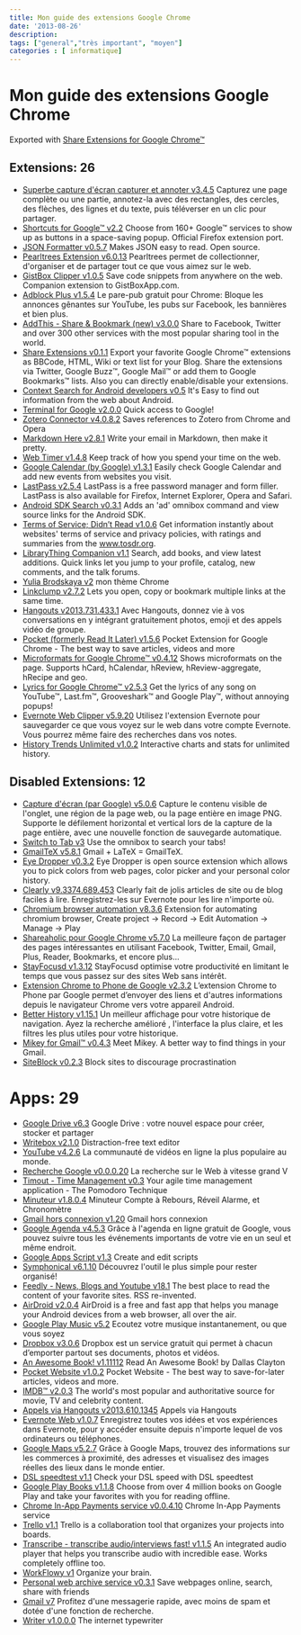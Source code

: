 ```yaml
---
title: Mon guide des extensions Google Chrome
date: '2013-08-26'
description: 
tags: ["general","très important", "moyen"]
categories : [ informatique]
---
```


# Mon guide des extensions Google Chrome

Exported with [Share Extensions for Google Chrome™](https://chrome.google.com/webstore/detail/chdafcbnfkfenoeejpaeenpdamhmalhe)

## Extensions: 26

- [Superbe capture d'écran capturer et annoter v3.4.5](https://chrome.google.com/webstore/detail/alelhddbbhepgpmgidjdcjakblofbmce)
   Capturez une page complète ou une partie, annotez-la avec des rectangles, des cercles, des flèches, des lignes et du texte, puis téléverser en un clic pour partager.
- [Shortcuts for Google™ v2.2](https://chrome.google.com/webstore/detail/baohinapilmkigilbbbcccncoljkdpnd)
   Choose from 160+ Google™ services to show up as buttons in a space-saving popup. Official Firefox extension port.
- [JSON Formatter v0.5.7](https://chrome.google.com/webstore/detail/bcjindcccaagfpapjjmafapmmgkkhgoa)
   Makes JSON easy to read. Open source.
- [Pearltrees Extension v6.0.13](https://chrome.google.com/webstore/detail/bgngjfgpahnnncnimlhjgjhdajmaeeoa)
   Pearltrees permet de collectionner, d'organiser et de partager tout ce que vous aimez sur le web.
- [GistBox Clipper v1.0.5](https://chrome.google.com/webstore/detail/cejmhmbmafamjegaebkjhnckhepgmido)
   Save code snippets from anywhere on the web. Companion extension to GistBoxApp.com.
- [Adblock Plus v1.5.4](https://chrome.google.com/webstore/detail/cfhdojbkjhnklbpkdaibdccddilifddb)
   Le pare-pub gratuit pour Chrome: Bloque les annonces gênantes sur YouTube, les pubs sur Facebook, les bannières et bien plus.
- [AddThis - Share & Bookmark (new) v3.0.0](https://chrome.google.com/webstore/detail/cgbogdmdefihhljhfeiklfiedefalcde)
   Share to Facebook, Twitter and over 300 other services with the most popular sharing tool in the world.
- [Share Extensions v0.1.1](https://chrome.google.com/webstore/detail/chdafcbnfkfenoeejpaeenpdamhmalhe)
   Export your favorite Google Chrome™ extensions as BBCode, HTML, Wiki or text list for your Blog. Share the extensions via Twitter, Google Buzz™, Google Mail™ or add them to Google Bookmarks™ lists. Also you can directly enable/disable your extensions.
- [Context Search for Android developers v0.5](https://chrome.google.com/webstore/detail/dbjgalhpoflhpglmlobldegckbbmmlao)
   It's Easy to find out information from the web about Android.
- [Terminal for Google v2.0.0](https://chrome.google.com/webstore/detail/denbapicipbiplggmfebiogiphopgjca)
   Quick access to Google!
- [Zotero Connector v4.0.8.2](https://chrome.google.com/webstore/detail/ekhagklcjbdpajgpjgmbionohlpdbjgc)
   Saves references to Zotero from Chrome and Opera
- [Markdown Here v2.8.1](https://chrome.google.com/webstore/detail/elifhakcjgalahccnjkneoccemfahfoa)
   Write your email in Markdown, then make it pretty.
- [Web Timer v1.4.8](https://chrome.google.com/webstore/detail/ggnjbdfgigejghknieofeahaknkjafim)
   Keep track of how you spend your time on the web.
- [Google Calendar (by Google) v1.3.1](https://chrome.google.com/webstore/detail/gmbgaklkmjakoegficnlkhebmhkjfich)
   Easily check Google Calendar and add new events from websites you visit.
- [LastPass v2.5.4](https://chrome.google.com/webstore/detail/hdokiejnpimakedhajhdlcegeplioahd)
   LastPass is a free password manager and form filler.  LastPass is also available for Firefox, Internet Explorer, Opera and Safari.
- [Android SDK Search v0.3.1](https://chrome.google.com/webstore/detail/hgcbffeicehlpmgmnhnkjbjoldkfhoin)
   Adds an 'ad' omnibox command and view source links for the Android SDK.
- [Terms of Service; Didn’t Read v1.0.6](https://chrome.google.com/webstore/detail/hjdoplcnndgiblooccencgcggcoihigg)
   Get information instantly about websites' terms of service and privacy policies, with ratings and summaries from the www.tosdr.org.
- [LibraryThing Companion v1.1](https://chrome.google.com/webstore/detail/ielpdlhmpgmcfdkfllhphdfanpcmicol)
   Search, add books, and view latest additions. Quick links let you jump to your profile, catalog, new comments, and the talk forums.
- [Yulia Brodskaya v2](https://chrome.google.com/webstore/detail/jlgdloilieclkegafohackmhffbmdpko)
   mon thème Chrome
- [Linkclump v2.7.2](https://chrome.google.com/webstore/detail/lfpjkncokllnfokkgpkobnkbkmelfefj)
   Lets you open, copy or bookmark multiple links at the same time.
- [Hangouts v2013.731.433.1](https://chrome.google.com/webstore/detail/nckgahadagoaajjgafhacjanaoiihapd)
   Avec Hangouts, donnez vie à vos conversations en y intégrant gratuitement photos, emoji et des appels vidéo de groupe.
- [Pocket (formerly Read It Later) v1.5.6](https://chrome.google.com/webstore/detail/niloccemoadcdkdjlinkgdfekeahmflj)
   Pocket Extension for Google Chrome - The best way to save articles, videos and more
- [Microformats for Google Chrome™ v0.4.12](https://chrome.google.com/webstore/detail/oalbifknmclbnmjlljdemhjjlkmppjjl)
   Shows microformats on the page. Supports hCard, hCalendar, hReview, hReview-aggregate, hRecipe and geo.
- [Lyrics for Google Chrome™ v2.5.3](https://chrome.google.com/webstore/detail/oglbipcbkmlknhfhabolnniekmlhfoek)
   Get the lyrics of any song on YouTube™, Last.fm™, Grooveshark™ and Google Play™, without annoying popups!
- [Evernote Web Clipper v5.9.20](https://chrome.google.com/webstore/detail/pioclpoplcdbaefihamjohnefbikjilc)
   Utilisez l'extension Evernote pour sauvegarder ce que vous voyez sur le web dans votre compte Evernote. Vous pourrez même faire des recherches dans vos notes.
- [History Trends Unlimited v1.0.2](https://chrome.google.com/webstore/detail/pnmchffiealhkdloeffcdnbgdnedheme)
   Interactive charts and stats for unlimited history.

## Disabled Extensions: 12

- [Capture d'écran (par Google) v5.0.6](https://chrome.google.com/webstore/detail/cpngackimfmofbokmjmljamhdncknpmg)
   Capture le contenu visible de l'onglet, une région de la page web, ou la page entière en image PNG. Supporte le défilement horizontal et vertical lors de la capture de la page entière, avec une nouvelle fonction de sauvegarde automatique.
- [Switch to Tab v3](https://chrome.google.com/webstore/detail/gbfhhcljihbgcobpfnceegfmooomhhli)
   Use the omnibox to search your tabs!
- [GmailTeX v5.8.1](https://chrome.google.com/webstore/detail/gjnmclkoadjdljnfmbnnhaahilafoeji)
   Gmail + LaTeX = GmailTeX.
- [Eye Dropper v0.3.2](https://chrome.google.com/webstore/detail/hmdcmlfkchdmnmnmheododdhjedfccka)
   Eye Dropper is open source extension which allows you to pick colors from web pages, color picker and your personal color history.
- [Clearly v9.3374.689.453](https://chrome.google.com/webstore/detail/iooicodkiihhpojmmeghjclgihfjdjhj)
   Clearly fait de jolis articles de site ou de blog faciles à lire. Enregistrez-les sur Evernote pour les lire n'importe où. 
- [Chromium browser automation v8.3.6](https://chrome.google.com/webstore/detail/jmbmjnojfkcohdpkpjmeeijckfbebbon)
   Extension for automating chromium browser, Create project -> Record -> Edit Automation -> Manage -> Play
- [Shareaholic pour Google Chrome v5.7.0](https://chrome.google.com/webstore/detail/kbmipnjdeifmobkhgogdnomkihhgojep)
   La meilleure façon de partager des pages intéressantes en utilisant Facebook, Twitter, Email, Gmail, Plus, Reader, Bookmarks, et encore plus...
- [StayFocusd v1.3.12](https://chrome.google.com/webstore/detail/laankejkbhbdhmipfmgcngdelahlfoji)
   StayFocusd optimise votre productivité en limitant le temps que vous passez sur des sites Web sans intérêt.
- [Extension Chrome to Phone de Google v2.3.2](https://chrome.google.com/webstore/detail/oadboiipflhobonjjffjbfekfjcgkhco)
   L’extension Chrome to Phone par Google permet d’envoyer des liens et d'autres informations depuis le navigateur Chrome vers votre appareil Android.
- [Better History v1.15.1](https://chrome.google.com/webstore/detail/obciceimmggglbmelaidpjlmodcebijb)
   Un meilleur affichage pour votre historique de navigation. Ayez la recherche amélioré , l'interface la plus claire, et les filtres les plus utiles pour votre historique.
- [Mikey for Gmail™ v0.4.3](https://chrome.google.com/webstore/detail/pfbeimpckikjpnjhcbpikdjnelnblhnn)
   Meet Mikey. A better way to find things in your Gmail.
- [SiteBlock v0.2.3](https://chrome.google.com/webstore/detail/pfglnpdpgmecffbejlfgpnebopinlclj)
   Block sites to discourage procrastination

# Apps: 29

- [Google Drive v6.3](https://chrome.google.com/webstore/detail/apdfllckaahabafndbhieahigkjlhalf)
   Google Drive : votre nouvel espace pour créer, stocker et partager
- [Writebox v2.1.0](https://chrome.google.com/webstore/detail/bbehjmjchoiaglkeboicbgkpfafcmhij)
   Distraction-free text editor
- [YouTube v4.2.6](https://chrome.google.com/webstore/detail/blpcfgokakmgnkcojhhkbfbldkacnbeo)
   La communauté de vidéos en ligne la plus populaire au monde.
- [Recherche Google v0.0.0.20](https://chrome.google.com/webstore/detail/coobgpohoikkiipiblmjeljniedjpjpf)
   La recherche sur le Web à vitesse grand V
- [Timout - Time Management v0.3](https://chrome.google.com/webstore/detail/dekpabfaimofbinkbjlgdkkecodejmbf)
   Your agile time management application - The Pomodoro Technique
- [Minuteur v1.8.0.4](https://chrome.google.com/webstore/detail/edebbhkhcaafmolanelponjjanocpacd)
   Minuteur Compte à Rebours, Réveil Alarme, et Chronomètre
- [Gmail hors connexion v1.20](https://chrome.google.com/webstore/detail/ejidjjhkpiempkbhmpbfngldlkglhimk)
   Gmail hors connexion
- [Google Agenda v4.5.3](https://chrome.google.com/webstore/detail/ejjicmeblgpmajnghnpcppodonldlgfn)
   Grâce à l'agenda en ligne gratuit de Google, vous pouvez suivre tous les événements importants de votre vie en un seul et même endroit.
- [Google Apps Script v1.3](https://chrome.google.com/webstore/detail/eoieeedlomnegifmaghhjnghhmcldobl)
   Create and edit scripts
- [Symphonical v6.1.10](https://chrome.google.com/webstore/detail/hcgllakjbbignhambejggdljofdagfja)
   Découvrez l'outil le plus simple pour rester organisé!
- [Feedly - News, Blogs and Youtube v18.1](https://chrome.google.com/webstore/detail/hipbfijinpcgfogaopmgehiegacbhmob)
   The best place to read the content of your favorite sites. RSS re-invented.
- [AirDroid v2.0.4](https://chrome.google.com/webstore/detail/hkgndiocipalkpejnpafdbdlfdjihomd)
   AirDroid is a free and fast app that helps you manage your Android devices from a web browser, all over the air.
- [Google Play Music v5.2](https://chrome.google.com/webstore/detail/icppfcnhkcmnfdhfhphakoifcfokfdhg)
   Ecoutez votre musique instantanement, ou que vous soyez
- [Dropbox v3.0.6](https://chrome.google.com/webstore/detail/ioekoebejdcmnlefjiknokhhafglcjdl)
   Dropbox est un service gratuit qui permet à chacun d’emporter partout ses documents, photos et vidéos.
- [An Awesome Book! v1.11112](https://chrome.google.com/webstore/detail/jcafjdhiidcpdgpdbpnllmpheogojkfl)
   Read An Awesome Book! by Dallas Clayton
- [Pocket Website v1.0.2](https://chrome.google.com/webstore/detail/jijgclgmgjipgefcnnnibgllfonlfdap)
   Pocket Website - The best way to save-for-later articles, videos and more.
- [IMDB™ v2.0.3](https://chrome.google.com/webstore/detail/jipolnkooheenpfdecoclcohihplijco)
   The world's most popular and authoritative source for movie, TV and celebrity content.
- [Appels via Hangouts v2013.610.1345](https://chrome.google.com/webstore/detail/kbpgddbgniojgndnhlkjbkpknjhppkbk)
   Appels via Hangouts
- [Evernote Web v1.0.7](https://chrome.google.com/webstore/detail/lbfehkoinhhcknnbdgnnmjhiladcgbol)
   Enregistrez toutes vos idées et vos expériences dans Evernote, pour y accéder ensuite depuis n'importe lequel de vos ordinateurs ou téléphones.
- [Google Maps v5.2.7](https://chrome.google.com/webstore/detail/lneaknkopdijkpnocmklfnjbeapigfbh)
   Grâce à Google Maps, trouvez des informations sur les commerces à proximité, des adresses et visualisez des images réelles des lieux dans le monde entier.
- [DSL speedtest v1.1](https://chrome.google.com/webstore/detail/mibbfkdeofpfmkclkgjfnjppdblhpddj)
   Check your DSL speed with DSL speedtest
- [Google Play Books v1.1.8](https://chrome.google.com/webstore/detail/mmimngoggfoobjdlefbcabngfnmieonb)
   Choose from over 4 million books on Google Play and take your favorites with you for reading offline.
- [Chrome In-App Payments service v0.0.4.10](https://chrome.google.com/webstore/detail/nmmhkkegccagdldgiimedpiccmgmieda)
   Chrome In-App Payments service
- [Trello v1.1](https://chrome.google.com/webstore/detail/oflhioojkbelepjlnafgmgkkjhojphcg)
   Trello is a collaboration tool that organizes your projects into boards.
- [Transcribe - transcribe audio/interviews fast! v1.1.5](https://chrome.google.com/webstore/detail/ogokenmicnjdfhmhocanoemnddmpcjjm)
   An integrated audio player that helps you transcribe audio with incredible ease. Works completely offline too.
- [WorkFlowy v1](https://chrome.google.com/webstore/detail/oknfkolnjpnnnnmafomkfieledeepfdo)
   Organize your brain.
- [Personal web archive service v0.3.1](https://chrome.google.com/webstore/detail/ommnoiahbnlpggajpfedlnjohggiejio)
   Save webpages online, search, share with friends
- [Gmail v7](https://chrome.google.com/webstore/detail/pjkljhegncpnkpknbcohdijeoejaedia)
   Profitez d'une messagerie rapide, avec moins de spam et dotée d'une fonction de recherche.
- [Writer v1.0.0.0](https://chrome.google.com/webstore/detail/pnengefjfhgcceajaepbjhanoojifmog)
   The internet typewriter


